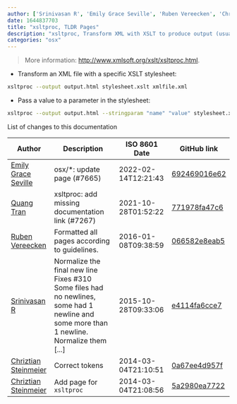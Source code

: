 ```yaml
---
author: ['Srinivasan R', 'Emily Grace Seville', 'Ruben Vereecken', 'Chriztian Steinmeier', 'Quang Tran']
date: 1644837703
title: "xsltproc, TLDR Pages"
description: "xsltproc, Transform XML with XSLT to produce output (usually HTML or XML)."
categories: "osx"
---
```

> More information: <http://www.xmlsoft.org/xslt/xsltproc.html>.

- Transform an XML file with a specific XSLT stylesheet:

```bash
xsltproc --output output.html stylesheet.xslt xmlfile.xml
```

- Pass a value to a parameter in the stylesheet:

```bash
xsltproc --output output.html --stringparam "name" "value" stylesheet.xslt xmlfile.xml
```
List of changes to this documentation


Author | Description | ISO 8601 Date | GitHub link
------|-----|-----|-----
[Emily Grace Seville](mailto:emilyseville7cf@gmail.com) | osx/*: update page (#7665) | 2022-02-14T12:21:43 | [692469016e62](https://github.com/tldr-pages/tldr/commit/692469016e62d4410ec92a8f29272e447046a0d2)
[Quang Tran](mailto:quangtran@mailbox.org) | xsltproc: add missing documentation link (#7267) | 2021-10-28T01:52:22 | [771978fa47c6](https://github.com/tldr-pages/tldr/commit/771978fa47c668aba3bdea6b330fe749ade8eeaa)
[Ruben Vereecken](mailto:rubenvereecken@gmail.com) | Formatted all pages according to guidelines. | 2016-01-08T09:38:59 | [066582e8eab5](https://github.com/tldr-pages/tldr/commit/066582e8eab57bce9861cc8d379e158d61f1cc95)
[Srinivasan R](mailto:srinivasanr@gmail.com) | Normalize the final new line Fixes #310 Some files had no newlines, some had 1 newline and some more than 1 newline. Normalize them [...] | 2015-10-28T09:33:06 | [e4114fa6cce7](https://github.com/tldr-pages/tldr/commit/e4114fa6cce7339425809afef817b06e872d7ca7)
[Chriztian Steinmeier](mailto:chriztian@steinmeier.dk) | Correct tokens | 2014-03-04T21:10:51 | [0a67ee4d957f](https://github.com/tldr-pages/tldr/commit/0a67ee4d957f912a486a9935702eb143728f0212)
[Chriztian Steinmeier](mailto:chriztian@steinmeier.dk) | Add page for `xsltproc` | 2014-03-04T21:08:56 | [5a2980ea7722](https://github.com/tldr-pages/tldr/commit/5a2980ea7722e8033d6787fc98ddde8ab09eef7f)

